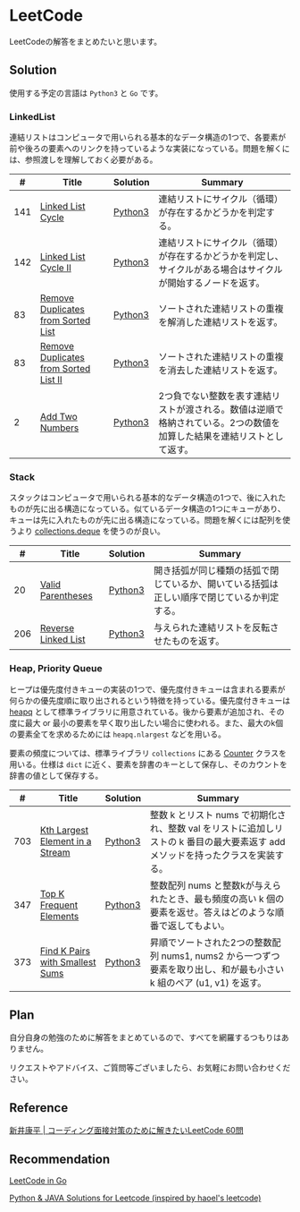 # LeetCode

LeetCodeの解答をまとめたいと思います。

## Solution

使用する予定の言語は `Python3` と `Go` です。

### LinkedList

連結リストはコンピュータで用いられる基本的なデータ構造の1つで、各要素が前や後ろの要素へのリンクを持っているような実装になっている。問題を解くには、参照渡しを理解しておく必要がある。

| # | Title | Solution | Summary |
|---|---|---|---|
| 141 | [Linked List Cycle](https://leetcode.com/problems/linked-list-cycle/) | [Python3](leetcode/0141_Linked_List_Cycle) | 連結リストにサイクル（循環）が存在するかどうかを判定する。 |
| 142 | [Linked List Cycle II](https://leetcode.com/problems/linked-list-cycle-ii/) | [Python3](leetcode/0142_Linked_List_Cycle_II) | 連結リストにサイクル（循環）が存在するかどうかを判定し、サイクルがある場合はサイクルが開始するノードを返す。 |
| 83 | [Remove Duplicates from Sorted List](https://leetcode.com/problems/remove-duplicates-from-sorted-list/) | [Python3](leetcode/0083_Remove_Duplicates_from_Sorted_List) | ソートされた連結リストの重複を解消した連結リストを返す。 |
| 83 | [Remove Duplicates from Sorted List II](https://leetcode.com/problems/remove-duplicates-from-sorted-list-ii/) | [Python3](leetcode/0082_Remove_Duplicates_from_Sorted_List_II) | ソートされた連結リストの重複を消去した連結リストを返す。 |
| 2 | [Add Two Numbers](https://leetcode.com/problems/add-two-numbers/) | [Python3](leetcode/0002_Add_Two_Numbers) | 2つ負でない整数を表す連結リストが渡される。数値は逆順で格納されている。2つの数値を加算した結果を連結リストとして返す。 |

### Stack

スタックはコンピュータで用いられる基本的なデータ構造の1つで、後に入れたものが先に出る構造になっている。似ているデータ構造の1つにキューがあり、キューは先に入れたものが先に出る構造になっている。問題を解くには配列を使うより [collections.deque](https://docs.python.org/ja/3/library/collections.html#collections.deque) を使うのが良い。

| # | Title | Solution | Summary |
|---|---|---|---|
| 20 | [Valid Parentheses](https://leetcode.com/problems/valid-parentheses/) | [Python3](leetcode/0020_Valid_Parentheses) | 開き括弧が同じ種類の括弧で閉じているか、開いている括弧は正しい順序で閉じているか判定する。 |
| 206 | [Reverse Linked List](https://leetcode.com/problems/reverse-linked-list/) | [Python3](leetcode/0206_Reverse_Linked_List) | 与えられた連結リストを反転させたものを返す。 |

### Heap, Priority Queue

ヒープは優先度付きキューの実装の1つで、優先度付きキューは含まれる要素が何らかの優先度順に取り出されるという特徴を持っている。優先度付きキューは [heapq](https://docs.python.org/ja/3/library/heapq.html) として標準ライブラリに用意されている。後から要素が追加され、その度に最大 or 最小の要素を早く取り出したい場合に使われる。また、最大のk個の要素全てを求めるためには `heapq.nlargest` などを用いる。

要素の頻度については、標準ライブラリ `collections` にある [Counter](https://docs.python.org/ja/3/library/collections.html#collections.Counter) クラスを用いる。仕様は `dict` に近く、要素を辞書のキーとして保存し、そのカウントを辞書の値として保存する。

| # | Title | Solution | Summary |
|---|---|---|---|
| 703 | [Kth Largest Element in a Stream](https://leetcode.com/problems/kth-largest-element-in-a-stream/) | [Python3](leetcode/0703_Kth_Largest_Element_in_a_Stream) | 整数 k とリスト nums で初期化され、整数 val をリストに追加しリストの k 番目の最大要素返す add メソッドを持ったクラスを実装する。 |
| 347 | [Top K Frequent Elements](https://leetcode.com/problems/top-k-frequent-elements/) | [Python3](leetcode/0347_Top_K_Frequent_Elements) | 整数配列 nums と整数kが与えられたとき、最も頻度の高い k 個の要素を返せ。答えはどのような順番で返してもよい。 |
| 373 | [Find K Pairs with Smallest Sums](https://leetcode.com/problems/find-k-pairs-with-smallest-sums/) | [Python3](leetcode/0373_Find_K_Pairs_with_Smallest_Sums) | 昇順でソートされた2つの整数配列 nums1, nums2 から一つずつ要素を取り出し、和が最も小さい k 組のペア (u1, v1) を返す。 |

## Plan

自分自身の勉強のために解答をまとめているので、すべてを網羅するつもりはありません。

リクエストやアドバイス、ご質問等ございましたら、お気軽にお問い合わせください。

## Reference

[新井康平 | コーディング面接対策のために解きたいLeetCode 60問](https://1kohei1.com/leetcode/)

## Recommendation

[LeetCode in Go](https://github.com/halfrost/LeetCode-Go)

[Python & JAVA Solutions for Leetcode (inspired by haoel's leetcode)](https://github.com/qiyuangong/leetcode)


